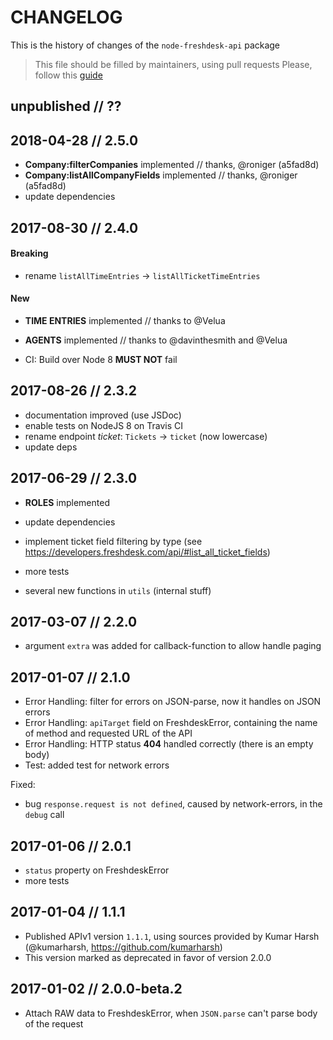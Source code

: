 # CHANGELOG

This is the history of changes of the `node-freshdesk-api` package

> This file should be filled by maintainers, using pull requests
> Please, follow this [guide](http://keepachangelog.com/en/0.3.0/)

## unpublished // ??

## 2018-04-28 // 2.5.0

-   **Company:filterCompanies** implemented // thanks, @roniger (a5fad8d)
-   **Company:listAllCompanyFields** implemented // thanks, @roniger (a5fad8d)
-   update dependencies

## 2017-08-30 // 2.4.0

#### Breaking

-   rename `listAllTimeEntries` -> `listAllTicketTimeEntries`

#### New

-   **TIME ENTRIES** implemented // thanks to @Velua
-   **AGENTS** implemented // thanks to @davinthesmith and @Velua

-   CI: Build over Node 8 **MUST NOT** fail

## 2017-08-26 // 2.3.2

-   documentation improved (use JSDoc)
-   enable tests on NodeJS 8 on Travis CI
-   rename endpoint _ticket_: `Tickets` -> `ticket` (now lowercase)
-   update deps

## 2017-06-29 // 2.3.0

-   **ROLES** implemented
-   update dependencies
-   implement ticket field filtering by type (see https://developers.freshdesk.com/api/#list_all_ticket_fields)

-   more tests
-   several new functions in `utils` (internal stuff)

## 2017-03-07 // 2.2.0

-   argument `extra` was added for callback-function to allow handle paging

## 2017-01-07 // 2.1.0

-   Error Handling: filter for errors on JSON-parse, now it handles on JSON errors
-   Error Handling: `apiTarget` field on FreshdeskError, containing the name of method and requested URL of the API
-   Error Handling: HTTP status **404** handled correctly (there is an empty body)
-   Test: added test for network errors

Fixed:

-   bug `response.request is not defined`, caused by network-errors, in the `debug` call

## 2017-01-06 // 2.0.1

-   `status` property on FreshdeskError
-   more tests

## 2017-01-04 // 1.1.1

-   Published APIv1 version `1.1.1`, using sources provided by Kumar Harsh (@kumarharsh, https://github.com/kumarharsh)
-   This version marked as deprecated in favor of version 2.0.0

## 2017-01-02 // 2.0.0-beta.2

-   Attach RAW data to FreshdeskError, when `JSON.parse` can't parse body of the request
